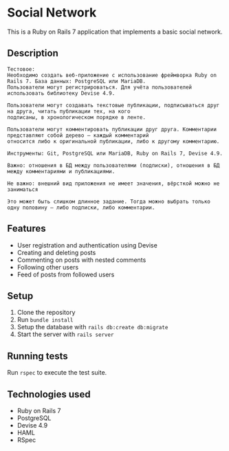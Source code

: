 # Social Network

This is a Ruby on Rails 7 application that implements a basic social network.

## Description 

```
Тестовое: 
Необходимо создать веб-приложение с использование фреймворка Ruby on Rails 7. База данных: PostgreSQL или MariaDB. 
Пользователи могут регистрироваться. Для учёта пользователей использовать библиотеку Devise 4.9.

Пользователи могут создавать текстовые публикации, подписываться друг на друга, читать публикации тех, на кого 
подписаны, в хронологическом порядке в ленте.

Пользователи могут комментировать публикации друг друга. Комментарии представляют собой дерево — каждый комментарий 
относится либо к оригинальной публикации, либо к другому комментарию.

Инструменты: Git, PostgreSQL или MariaDB, Ruby on Rails 7, Devise 4.9.

Важно: отношения в БД между пользователями (подписки), отношения в БД между комментариями и публикациями.

Не важно: внешний вид приложения не имеет значения, вёрсткой можно не заниматься

Это может быть слишком длинное задание. Тогда можно выбрать только одну половину — либо подписки, либо комментарии.
```

## Features

- User registration and authentication using Devise
- Creating and deleting posts
- Commenting on posts with nested comments
- Following other users
- Feed of posts from followed users

## Setup

1. Clone the repository
2. Run `bundle install`
3. Setup the database with `rails db:create db:migrate`
4. Start the server with `rails server`

## Running tests

Run `rspec` to execute the test suite.

## Technologies used

- Ruby on Rails 7
- PostgreSQL
- Devise 4.9
- HAML
- RSpec
